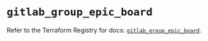 # `gitlab_group_epic_board`

Refer to the Terraform Registry for docs: [`gitlab_group_epic_board`](https://registry.terraform.io/providers/gitlabhq/gitlab/18.2.0/docs/resources/group_epic_board).
